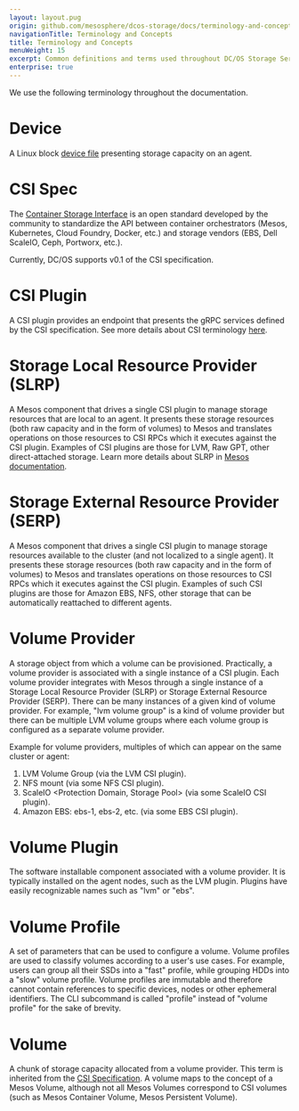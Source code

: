 ```yaml
---
layout: layout.pug
origin: github.com/mesosphere/dcos-storage/docs/terminology-and-concepts/index.md
navigationTitle: Terminology and Concepts
title: Terminology and Concepts
menuWeight: 15
excerpt: Common definitions and terms used throughout DC/OS Storage Service documentation.
enterprise: true
---
```


We use the following terminology throughout the documentation.

# Device

A Linux block [device file](https://en.wikipedia.org/wiki/Device_file) presenting storage capacity on an agent.

# CSI Spec

The [Container Storage Interface](https://github.com/container-storage-interface/spec/blob/master/spec.md/) is an open standard developed by the community to standardize the API between container orchestrators (Mesos, Kubernetes, Cloud Foundry, Docker, etc.) and storage vendors (EBS, Dell ScaleIO, Ceph, Portworx, etc.).

Currently, DC/OS supports v0.1 of the CSI specification.

# CSI Plugin

A CSI plugin provides an endpoint that presents the gRPC services defined by the CSI specification.
See more details about CSI terminology [here](https://github.com/container-storage-interface/spec/blob/master/spec.md#terminology/).

# Storage Local Resource Provider (SLRP)

A Mesos component that drives a single CSI plugin to manage storage resources that are local to an agent.
It presents these storage resources (both raw capacity and in the form of volumes) to Mesos and translates operations on those resources to CSI RPCs which it executes against the CSI plugin.
Examples of CSI plugins are those for LVM, Raw GPT, other direct-attached storage.
Learn more details about SLRP in [Mesos documentation](http://mesos.apache.org/documentation/latest/csi/#storage-local-resource-provider).

# Storage External Resource Provider (SERP)

A Mesos component that drives a single CSI plugin to manage storage resources available to the cluster (and not localized to a single agent).
It presents these storage resources (both raw capacity and in the form of volumes) to Mesos and translates operations on those resources to CSI RPCs which it executes against the CSI plugin.
Examples of such CSI plugins are those for Amazon EBS, NFS, other storage that can be automatically reattached to different agents.

# Volume Provider

A storage object from which a volume can be provisioned.
Practically, a volume provider is associated with a single instance of a CSI plugin.
Each volume provider integrates with Mesos through a single instance of a Storage Local Resource Provider (SLRP) or Storage External Resource Provider (SERP).
There can be many instances of a given kind of volume provider.
For example, "lvm volume group" is a kind of volume provider but there can be multiple LVM volume groups where each volume group is configured as a separate volume provider.

Example for volume providers, multiples of which can appear on the same cluster or agent:

1. LVM Volume Group (via the LVM CSI plugin).
2. NFS mount (via some NFS CSI plugin).
3. ScaleIO <Protection Domain, Storage Pool> (via some ScaleIO CSI plugin).
4. Amazon EBS: ebs-1, ebs-2, etc. (via some EBS CSI plugin).

# Volume Plugin

The software installable component associated with a volume provider.
It is typically installed on the agent nodes, such as the LVM plugin.
Plugins have easily recognizable names such as "lvm" or "ebs".

# Volume Profile

A set of parameters that can be used to configure a volume.
Volume profiles are used to classify volumes according to a user's use cases.
For example, users can group all their SSDs into a "fast" profile, while grouping HDDs into a "slow" volume profile.
Volume profiles are immutable and therefore cannot contain references to specific devices, nodes or other ephemeral identifiers.
The CLI subcommand is called "profile" instead of "volume profile" for the sake of brevity.

# Volume

A chunk of storage capacity allocated from a volume provider.
This term is inherited from the [CSI Specification](https://github.com/container-storage-interface/spec/blob/v0.2.0/spec.md/).
A volume maps to the concept of a Mesos Volume, although not all Mesos Volumes correspond to CSI volumes (such as Mesos Container Volume, Mesos Persistent Volume).
